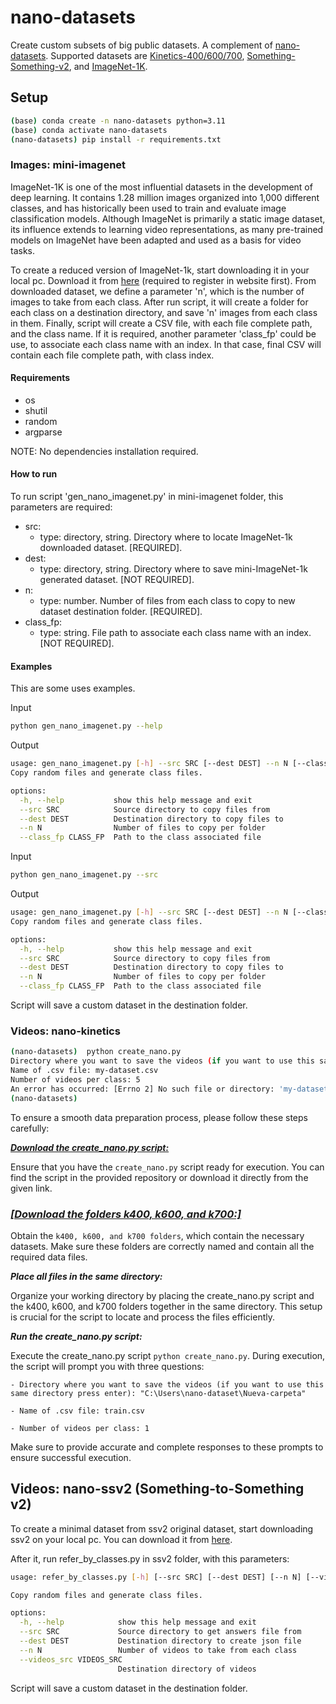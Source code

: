 # nano-datasets

Create custom subsets of big public datasets. A complement of [nano-datasets](https://github.com/BHI-Research/nano-datasets). Supported datasets are [Kinetics-400/600/700](https://github.com/cvdfoundation/kinetics-dataset), [Something-Something-v2](https://developer.qualcomm.com/software/ai-datasets/something-something), and [ImageNet-1K](https://www.image-net.org/download.php).

## Setup

```bash
(base) conda create -n nano-datasets python=3.11
(base) conda activate nano-datasets
(nano-datasets) pip install -r requirements.txt
```

### Images: mini-imagenet

ImageNet-1K is one of the most influential datasets in the development of deep learning. It contains 1.28 million images organized into 1,000 different classes, and has historically been used to train and evaluate image classification models. Although ImageNet is primarily a static image dataset, its influence extends to learning video representations, as many pre-trained models on ImageNet have been adapted and used as a basis for video tasks.

To create a reduced version of ImageNet-1k, start downloading it in your local pc. Download it from [here](https://www.kaggle.com/datasets/ifigotin/imagenetmini-1000) (required to register in website first). From downloaded dataset, we define a parameter 'n', which is the number
of images to take from each class. After run script, it will create a folder for each class on a destination directory, and save 'n' images
from each class in them. Finally, script will create a CSV file, with each file complete path, and the class name. If it is required, another
parameter 'class_fp' could be use, to associate each class name with an index. In that case, final CSV will contain each file complete path,
with class index.

#### Requirements
 - os
 - shutil
 - random
 - argparse

NOTE: No dependencies installation required.

#### How to run

To run script 'gen_nano_imagenet.py' in mini-imagenet folder, this parameters are required:

 - src:
   - type: directory, string. Directory where to locate ImageNet-1k downloaded dataset. [REQUIRED].
 - dest:
   - type: directory, string. Directory where to save mini-ImageNet-1k generated dataset. [NOT REQUIRED].
 - n:
   - type: number. Number of files from each class to copy to new dataset destination folder. [REQUIRED].
 - class_fp:
   - type: string. File path to associate each class name with an index. [NOT REQUIRED].

#### Examples

This are some uses examples.

Input
```bash
python gen_nano_imagenet.py --help
```
Output
```bash
usage: gen_nano_imagenet.py [-h] --src SRC [--dest DEST] --n N [--class_fp CLASS_FP]
Copy random files and generate class files.

options:
  -h, --help           show this help message and exit
  --src SRC            Source directory to copy files from
  --dest DEST          Destination directory to copy files to
  --n N                Number of files to copy per folder
  --class_fp CLASS_FP  Path to the class associated file
```

Input
```bash
python gen_nano_imagenet.py --src
```
Output
```bash
usage: gen_nano_imagenet.py [-h] --src SRC [--dest DEST] --n N [--class_fp CLASS_FP]
Copy random files and generate class files.

options:
  -h, --help           show this help message and exit
  --src SRC            Source directory to copy files from
  --dest DEST          Destination directory to copy files to
  --n N                Number of files to copy per folder
  --class_fp CLASS_FP  Path to the class associated file
```

Script will save a custom dataset in the destination folder.

### Videos: nano-kinetics

```bash
(nano-datasets)  python create_nano.py
Directory where you want to save the videos (if you want to use this same directory press enter): 
Name of .csv file: my-dataset.csv
Number of videos per class: 5
An error has occurred: [Errno 2] No such file or directory: 'my-dataset.csv'
(nano-datasets) 
```

To ensure a smooth data preparation process, please follow these steps carefully:

***[Download the create_nano.py script:](https://github.com/BHI-Research/nano-datasets/blob/main/create_nano.py)***

Ensure that you have the `create_nano.py` script ready for execution. You can find the script in the provided repository or download it directly from the given link.

### ***[[Download the folders k400, k600, and k700:]](https://github.com/BHI-Research/nano-datasets/tree/main/k400)***

Obtain the `k400, k600, and k700 folders`, which contain the necessary datasets. Make sure these folders are correctly named and contain all the required data files.

***Place all files in the same directory:***

Organize your working directory by placing the create_nano.py script and the k400, k600, and k700 folders together in the same directory. This setup is crucial for the script to locate and process the files efficiently.

***Run the create_nano.py script:***

Execute the create_nano.py script `python create_nano.py`. During execution, the script will prompt you with three questions:

`- Directory where you want to save the videos (if you want to use this same directory press enter): "C:\Users\nano-dataset\Nueva-carpeta"
`

`- Name of .csv file: train.csv`

`- Number of videos per class: 1`

Make sure to provide accurate and complete responses to these prompts to ensure successful execution.

## Videos: nano-ssv2 (Something-to-Something v2)

To create a minimal dataset from ssv2 original dataset, start downloading ssv2 on your local pc. You can download it from [here](https://www.qualcomm.com/developer/software/something-something-v-2-dataset/downloads).

After it, run refer_by_classes.py in ssv2 folder, with this parameters:

```bash
usage: refer_by_classes.py [-h] [--src SRC] [--dest DEST] [--n N] [--videos_src VIDEOS_SRC]

Copy random files and generate class files.

options:
  -h, --help            show this help message and exit
  --src SRC             Source directory to get answers file from
  --dest DEST           Destination directory to create json file
  --n N                 Number of videos to take from each class
  --videos_src VIDEOS_SRC
                        Destination directory of videos
```

Script will save a custom dataset in the destination folder.
